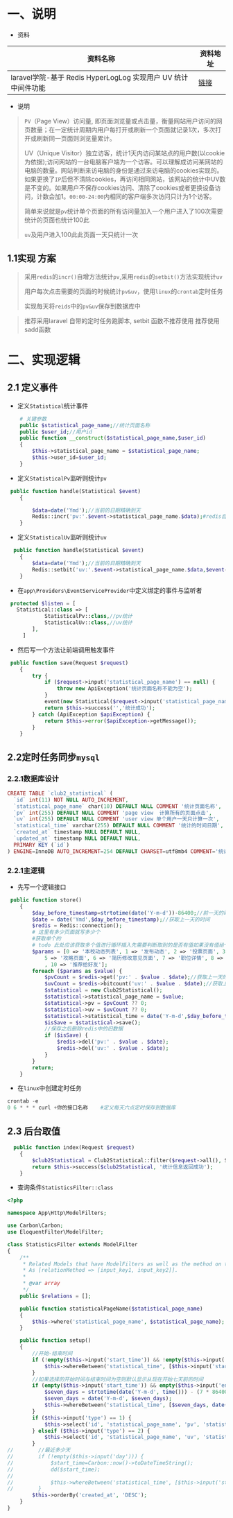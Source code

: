 # 一、说明

- 资料

| 资料名称                                                     | 资料地址                                      |
| ------------------------------------------------------------ | --------------------------------------------- |
| laravel学院-基于 Redis HyperLogLog 实现用户 UV 统计中间件功能 | [链接](https://laravelacademy.org/post/22189) |

- 说明

> `PV`（Page View）访问量, 即页面浏览量或点击量，衡量网站用户访问的网页数量；在一定统计周期内用户每打开或刷新一个页面就记录1次，多次打开或刷新同一页面则浏览量累计。
>
> UV（Unique Visitor）独立访客，统计1天内访问某站点的用户数(以cookie为依据);访问网站的一台电脑客户端为一个访客。可以理解成访问某网站的电脑的数量。网站判断来访电脑的身份是通过来访电脑的cookies实现的。如果更换了`IP`后但不清除cookies，再访问相同网站，该网站的统计中UV数是不变的。如果用户不保存cookies访问、清除了cookies或者更换设备访问，计数会加1。`00:00-24:00`内相同的客户端多次访问只计为1个访客。
>
> 简单来说就是`pv`统计单个页面的所有访问量加入一个用户进入了100次需要统计的页面也统计100此
>
> `uv`及用户进入100此此页面一天只统计一次

 ## 1.1实现 方案

> 采用`redis`的`incr()`自增方法统计`pv`,采用`redis`的`setbit()`方法实现统计`uv`
>
> 用户每次点击需要的页面的时候统计`pv&uv`，使用`linux`的`crontab`定时任务
>
> 实现每天将`reids`中的`pv&uv`保存到数据库中

> 推荐采用laravel 自带的定时任务跑脚本, setbit 函数不推荐使用 推荐使用sadd函数

# 二、实现逻辑

## 2.1 定义事件

- 定义`Statistical`统计事件

```php
    # 关键参数
    public $statistical_page_name;//统计页面名称
    public $user_id;//用户id
    public function __construct($statistical_page_name,$user_id)
    {
        $this->statistical_page_name = $statistical_page_name;
        $this->user_id=$user_id;
    }
```

- 定义`StatisticalPv`监听则统计`pv`

```php
 public function handle(Statistical $event)
    {

        $data=date('Ymd');//当前的日期精确到天
        Redis::incr('pv:'.$event->statistical_page_name.$data);#redis自增
    }
```

- 定义`StatisticalUv`监听则统计`uv`

```php
  public function handle(Statistical $event)
    {
        $data=date('Ymd');//当前的日期精确到天
        Redis::setbit('uv:'.$event->statistical_page_name.$data,$event->user_id,1);
    }
```

- 在`app\Providers\EventServiceProvider`中定义绑定的事件与监听者

```php
 protected $listen = [ 
   Statistical::class => [
            StatisticalPv::class,//pv统计
            StatisticalUv::class,//uv统计
        ],
     ]
```



- 然后写一个方法让前端调用触发事件

```php
 public function save(Request $request)
    {
        try {
            if ($request->input('statistical_page_name') == null) {
                throw new ApiException('统计页面名称不能为空');
            }
            event(new Statistical($request->input('statistical_page_name'), $this->user()->id));# 触发pv&uv统计事件
            return $this->success('','统计成功');
        } catch (ApiException $apiException) {
            return $this->error($apiException->getMessage());
        }
    }
```

## 2.2定时任务同步`mysql`

### 2.2.1数据库设计

```php
CREATE TABLE `club2_statistical` (
  `id` int(11) NOT NULL AUTO_INCREMENT,
  `statistical_page_name` char(10) DEFAULT NULL COMMENT '统计页面名称',
  `pv` int(255) DEFAULT NULL COMMENT 'page view  计算所有的页面点击',
  `uv` int(255) DEFAULT NULL COMMENT 'user view 单个用户一天只计算一次',
  `statistical_time` varchar(255) DEFAULT NULL COMMENT '统计的时间日期',
  `created_at` timestamp NULL DEFAULT NULL,
  `updated_at` timestamp NULL DEFAULT NULL,
  PRIMARY KEY (`id`)
) ENGINE=InnoDB AUTO_INCREMENT=254 DEFAULT CHARSET=utf8mb4 COMMENT='统计pv-uv表';
```

### 2.2.1主逻辑

- 先写一个逻辑接口

```php
 public function store()
    {
        $day_before_timestamp=strtotime(date('Y-m-d'))-86400;//前一天的时间戳
        $date = date('Ymd',$day_before_timestamp);//获取上一天的时间
        $redis = Redis::connection();
        # 这里有多少页面就写多少个
        #获取单个的
        # todo 此处应该获取多个值进行循环插入先需要判断取到的是否有值如果没有值给个默认值0,记得取完值之后删除redis表中不需要的数据
        $params = [0 => '本校动态列表', 1 => '发布动态', 2 => '投票页面', 3 => '篮球比赛页面', 4 => '简历活动首页',
            5 => '攻略页面', 6 => '简历修改意见页面', 7 => '职位详情', 8 => '资讯页面', 9 => '我的积分'
            , 10 => '推荐给好友'];
        foreach ($params as $value) {
            $pvCount = $redis->get('pv:' . $value . $date);//获取上一天的pv统计
            $uvCount = $redis->bitcount('uv:' . $value . $date);//获取上一天的uv统计
            $statistical = new Club2Statistical();
            $statistical->statistical_page_name = $value;
            $statistical->pv = $pvCount ?? 0;
            $statistical->uv = $uvCount ?? 0;
            $statistical->statistical_time = date('Y-m-d',$day_before_timestamp);//统计的时间日期默认上一天
            $isSave = $statistical->save();
            //保存之后删除redis中的旧数据
            if ($isSave) {
                $redis->del('pv:' . $value . $date);
                $redis->del('uv:' . $value . $date);
            }
        }
        return;
    }
```

- 在`linux`中创建定时任务

```php
crontab -e 
0 6 * * * curl +你的接口名称    #定义每天六点定时保存到数据库
```

## 2.3 后台取值

```php
  public function index(Request $request)
    {
        $club2Statistical = Club2Statistical::filter($request->all(), StatisticsFilter::class)->get()->groupBy('statistical_time');
        return $this->success($club2Statistical, '统计信息返回成功');
    }
```

- 查询条件`StatisticsFilter::class`

```php
<?php

namespace App\Http\ModelFilters;

use Carbon\Carbon;
use EloquentFilter\ModelFilter;

class StatisticsFilter extends ModelFilter
{
    /**
     * Related Models that have ModelFilters as well as the method on the ModelFilter
     * As [relationMethod => [input_key1, input_key2]].
     *
     * @var array
     */
    public $relations = [];

    public function statisticalPageName($statistical_page_name)
    {
        $this->where('statistical_page_name', $statistical_page_name);
    }

    public function setup()
    {
        //开始-结束时间
        if (!empty($this->input('start_time')) && !empty($this->input('end_time'))) {
            $this->whereBetween('statistical_time', [$this->input('start_time'), $this->input('end_time')]);
        }
        //如果选择的开始时间与结束时间为空则默认显示从现在开始七天前的时间
        if (empty($this->input('start_time')) && empty($this->input('end_time'))) {
            $seven_days = strtotime(date('Y-m-d', time())) - (7 * 86400);
            $seven_days = date('Y-m-d', $seven_days);
            $this->whereBetween('statistical_time', [$seven_days, date('Y-m-d', time())]);
        }
        if ($this->input('type') == 1) {
            $this->select('id', 'statistical_page_name', 'pv', 'statistical_time', 'created_at', 'updated_at');
        } elseif ($this->input('type') == 2) {
            $this->select('id', 'statistical_page_name', 'uv', 'statistical_time', 'created_at', 'updated_at');
        }
//        //最近多少天
//        if (!empty($this->input('day'))) {
//            $start_time=Carbon::now()->toDateTimeString();
//            dd($start_time);
//
//            $this->whereBetween('statistical_time', [$this->input('start_time'), $this->input('end_time')]);
//        }
        $this->orderBy('created_at', 'DESC');
    }
}

```

